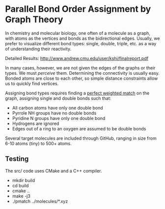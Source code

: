 # Parallel Bond Order Assignment by Graph Theory

In chemistry and molecular biology, one often of a molecule as a graph, with atoms as the vertices and bonds as the bidirectional edges. Usually, we prefer to visualize different bond types: single, double, triple, etc. as a way of understanding their reactivity.

Detailed Results: http://www.andrew.cmu.edu/user/kshi/finalreport.pdf

In many cases, however, we are not given the edges of the graphs or their types. We must *perceive* them. Determining the connectivity is usually easy. Bonded atoms are close to each other, so simple distance constraints allow us to quickly find vertices.

Assigning bond types requires finding a [perfect weighted match](https://en.wikipedia.org/wiki/Matching_%28graph_theory%29) on the graph, assigning single and double bonds such that:

* All carbon atoms have only one double bond
* Pyrrole NH groups have no double bonds
* Pyridine N groups have only one double bond
* Hydrogens are ignored
* Edges out of a ring to an oxygen are assumed to be double bonds

Several target molecules are included through GitHub, ranging in size from 6-10 atoms (tiny) to 500+ atoms.

## Testing

The src/ code uses CMake and a C++ compiler.
- mkdir build
- cd build
- cmake ..
- make -j3
- ./pmatch ../molecules/*.xyz
